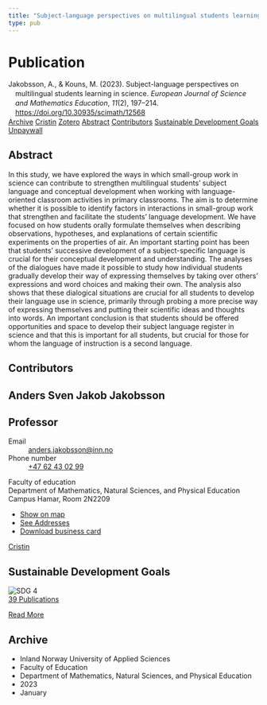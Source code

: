 ```yaml
---
title: "Subject-language perspectives on multilingual students learning in science"
type: pub
---
```

<h1>Publication</h1>
<article id="csl-bib-container-5HU5PMX2" class="csl-bib-container">
  <div class="csl-bib-body" style="line-height: 1.35; padding-left: 1em; text-indent:-1em;">
  <div class="csl-entry">Jakobsson, A., &amp; Kouns, M. (2023). Subject-language perspectives on multilingual students learning in science. <i>European Journal of Science and Mathematics Education</i>, <i>11</i>(2), 197&#x2013;214. <a href="https://doi.org/10.30935/scimath/12568">https://doi.org/10.30935/scimath/12568</a></div>
</div>
  <div class="csl-bib-buttons">
    <a href="#taxonomy-article-5HU5PMX2" class="csl-bib-button">Archive</a>
    <a href="https://app.cristin.no/results/show.jsf?id=2120172" alt="Cristin URL" class="csl-bib-button">Cristin</a>
    <a href="http://zotero.org/groups/5022929/items/5HU5PMX2" alt="Zotero URL" class="csl-bib-button">Zotero</a>
    <a href="#abstract-article-5HU5PMX2" class="csl-bib-button">Abstract</a>
    <a href="#contributors-article-5HU5PMX2" class="csl-bib-button">Contributors</a>
    <a href="#sdg-article-5HU5PMX2" class="csl-bib-button">Sustainable Development Goals</a>
    <a href="https://www.scimath.net/download/subject-language-perspectives-on-multilingual-students-learning-in-science-12568.pdf" class="csl-bib-button">Unpaywall</a>
  </div>
  <div id="csl-bib-meta-container-5HU5PMX2"></div>
</article>
<div id="csl-bib-meta-5HU5PMX2" class="csl-bib-meta">
  <article id="abstract-article-5HU5PMX2" class="abstract-article">
    <h1>Abstract</h1>
    In this study, we have explored the ways in which small-group work in science can contribute to strengthen multilingual students’ subject language and conceptual development when working with language-oriented classroom activities in primary classrooms. The aim is to determine whether it is possible to identify factors in interactions in small-group work that strengthen and facilitate the students’ language development. We have focused on how students orally formulate themselves when describing observations, hypotheses, and explanations of certain scientific experiments on the properties of air. An important starting point has been that students’ successive development of a subject-specific language is crucial for their conceptual development and understanding. The analyses of the dialogues have made it possible to study how individual students gradually develop their way of expressing themselves by taking over others’ expressions and word choices and making their own. The analysis also shows that these dialogical situations are crucial for all students to develop their language use in science, primarily through probing a more precise way of expressing themselves and putting their scientific ideas and thoughts into words. An important conclusion is that students should be offered opportunities and space to develop their subject language register in science and that this is important for all students, but crucial for those for whom the language of instruction is a second language.
  </article>
  <article id="contributors-article-5HU5PMX2" class="contributors-article">
    <h1>Contributors</h1>
    <div class="personas">
<div class="vrtx-hinn-person-card">
<div class="photo">
<i class="lar la-user-circle missing-person"></i>
</div>
<div class="info">
<hgroup><h1>Anders Sven Jakob Jakobsson</h1>
<h2>Professor</h2>
</hgroup><dl>
<dt>Email</dt>
<dd>
<a href="mailto:anders.jakobsson@inn.no">anders.jakobsson@inn.no</a>
</dd>
<dt>Phone number</dt>
<dd><a href="tel:+4762430299">
+47 62 43 02 99
</a></dd>
</dl>
<p>
Faculty of education<br>
Department of Mathematics, Natural Sciences, and Physical Education<br>
Campus Hamar,
Room 2N2209
</p>
<ul class="vrtx-hinn-links">
<li><a href="https://www.google.com/maps?q=60.79677,11.07358">Show on map</a></li>
<li><a href="https://www.inn.no/english/find-an-employee/anders-jakobsson.html#vrtx-hinn-addresses">See Addresses</a></li>
<li><a href="https://www.inn.no/english/find-an-employee/anders-jakobsson.html?vrtx=vcf">Download business card</a></li>
</ul>
</div>
</div>
<a href="https://app.cristin.no/persons/show.jsf?id=1314928" alt="Cristin URL" class="personas-cristin">Cristin</a>
</div>
  </article>
  <article id="sdg-article-5HU5PMX2" class="sdg-article">
    <h1>Sustainable Development Goals</h1>
    <div class="sdg-container"><div id="sdg4" class="sdg">
<img src="{{< params subfolder >}}images/sdg/sdg04_en.png" class="image" alt="SDG 4">
<div class="sdg-overlay">
<a href="{{< params subfolder >}}en/archive/?sdg=4#archive" class="sdg-publication-count"><span>39</span> Publications</a>
<p><a href="https://sdgs.un.org/goals/goal4" class="sdg-read-more">Read More</a></p>
</div>
</div></div>
  </article>
  <article id="taxonomy-article-5HU5PMX2" class="taxonomy-article">
    <h1>Archive</h1>
    <ul>
      <li>Inland Norway University of Applied Sciences</li>
      <li>Faculty of Education</li>
      <li>Department of Mathematics, Natural Sciences, and Physical Education</li>
      <li>2023</li>
      <li>January</li>
    </ul>
  </article>
</div>
